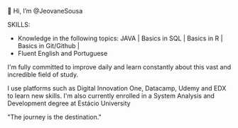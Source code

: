 👋 Hi, I’m @JeovaneSousa

SKILLS:
- Knowledge in the following topics: JAVA | Basics in SQL | Basics in R | Basics in Git/Github |
- Fluent English and Portuguese

I'm fully committed to improve daily and learn constantly about this vast and incredible field of study.

I use platforms such as Digital Innovation One, Datacamp, Udemy and EDX to learn new skills. I'm also currently enrolled in a System Analysis and Development degree at Estácio University

"The journey is the destination."
